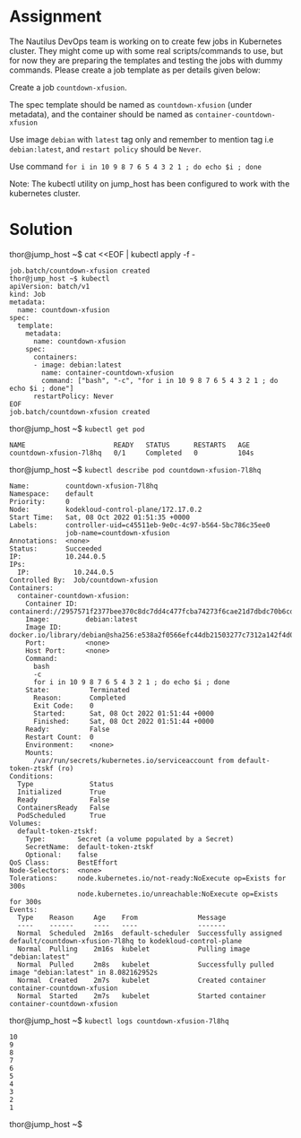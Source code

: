 # Assignment
The Nautilus DevOps team is working on to create few jobs in Kubernetes cluster. They might come up with some real scripts/commands to use, but for now they are preparing the templates and testing the jobs with dummy commands. Please create a job template as per details given below:



Create a job `countdown-xfusion`.

The spec template should be named as `countdown-xfusion` (under metadata), and the container should be named as `container-countdown-xfusion`

Use image `debian` with `latest` tag only and remember to mention tag i.e `debian:latest`, and `restart policy` should be `Never`.

Use command `for i in 10 9 8 7 6 5 4 3 2 1 ; do echo $i ; done`

Note: The kubectl utility on jump_host has been configured to work with the kubernetes cluster.
# Solution
thor@jump_host ~$ cat <<EOF | kubectl apply -f -
```
job.batch/countdown-xfusion created
thor@jump_host ~$ kubectl
apiVersion: batch/v1
kind: Job
metadata:
  name: countdown-xfusion
spec:
  template:
    metadata:
      name: countdown-xfusion
    spec:
      containers:
      - image: debian:latest
        name: container-countdown-xfusion
        command: ["bash", "-c", "for i in 10 9 8 7 6 5 4 3 2 1 ; do echo $i ; done"]
      restartPolicy: Never
EOF
job.batch/countdown-xfusion created
```
thor@jump_host ~$ `kubectl get pod`
```
NAME                      READY   STATUS      RESTARTS   AGE
countdown-xfusion-7l8hq   0/1     Completed   0          104s
```
thor@jump_host ~$ `kubectl describe pod countdown-xfusion-7l8hq`
```
Name:         countdown-xfusion-7l8hq
Namespace:    default
Priority:     0
Node:         kodekloud-control-plane/172.17.0.2
Start Time:   Sat, 08 Oct 2022 01:51:35 +0000
Labels:       controller-uid=c45511eb-9e0c-4c97-b564-5bc786c35ee0
              job-name=countdown-xfusion
Annotations:  <none>
Status:       Succeeded
IP:           10.244.0.5
IPs:
  IP:           10.244.0.5
Controlled By:  Job/countdown-xfusion
Containers:
  container-countdown-xfusion:
    Container ID:  containerd://2957571f2377bee370c8dc7dd4c477fcba74273f6cae21d7dbdc70b6cda3dd52
    Image:         debian:latest
    Image ID:      docker.io/library/debian@sha256:e538a2f0566efc44db21503277c7312a142f4d0dedc5d2886932b92626104bff
    Port:          <none>
    Host Port:     <none>
    Command:
      bash
      -c
      for i in 10 9 8 7 6 5 4 3 2 1 ; do echo $i ; done
    State:          Terminated
      Reason:       Completed
      Exit Code:    0
      Started:      Sat, 08 Oct 2022 01:51:44 +0000
      Finished:     Sat, 08 Oct 2022 01:51:44 +0000
    Ready:          False
    Restart Count:  0
    Environment:    <none>
    Mounts:
      /var/run/secrets/kubernetes.io/serviceaccount from default-token-ztskf (ro)
Conditions:
  Type              Status
  Initialized       True 
  Ready             False 
  ContainersReady   False 
  PodScheduled      True 
Volumes:
  default-token-ztskf:
    Type:        Secret (a volume populated by a Secret)
    SecretName:  default-token-ztskf
    Optional:    false
QoS Class:       BestEffort
Node-Selectors:  <none>
Tolerations:     node.kubernetes.io/not-ready:NoExecute op=Exists for 300s
                 node.kubernetes.io/unreachable:NoExecute op=Exists for 300s
Events:
  Type    Reason     Age    From               Message
  ----    ------     ----   ----               -------
  Normal  Scheduled  2m16s  default-scheduler  Successfully assigned default/countdown-xfusion-7l8hq to kodekloud-control-plane
  Normal  Pulling    2m16s  kubelet            Pulling image "debian:latest"
  Normal  Pulled     2m8s   kubelet            Successfully pulled image "debian:latest" in 8.082162952s
  Normal  Created    2m7s   kubelet            Created container container-countdown-xfusion
  Normal  Started    2m7s   kubelet            Started container container-countdown-xfusion
```
thor@jump_host ~$ `kubectl logs countdown-xfusion-7l8hq`
```
10
9
8
7
6
5
4
3
2
1
```
thor@jump_host ~$ 
